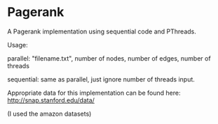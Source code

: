 # Pagerank
A Pagerank implementation using sequential code and PThreads.



Usage:

parallel: "filename.txt", number of nodes, number of edges, number of threads

sequential: same as parallel, just ignore number of threads input.


Appropriate data for this implementation can be found here: http://snap.stanford.edu/data/

(I used the amazon datasets)
